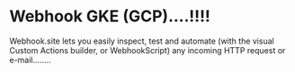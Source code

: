 # Webhook GKE (GCP)....!!!!
Webhook.site lets you easily inspect, test and automate (with the visual Custom Actions builder, or WebhookScript) any incoming HTTP request or e-mail........
